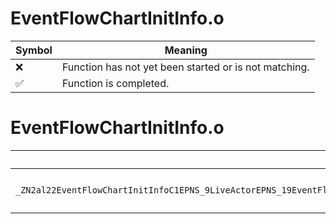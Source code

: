 # EventFlowChartInitInfo.o
| Symbol | Meaning 
| ------------- | ------------- 
| :x: | Function has not yet been started or is not matching. 
| :white_check_mark: | Function is completed. 


# EventFlowChartInitInfo.o
| Symbol (Mangled) | Symbol (Demangled) | Decompiled? |
| ------------- |  ------------- | ------------- |
| `_ZN2al22EventFlowChartInitInfoC1EPNS_9LiveActorEPNS_19EventFlowDataHolderERKNS_13ActorInitInfoEPKcS9_S9_RKNS_20EventFlowNodeFactoryEPNS_17SceneEventFlowMsgES9_` | `al::EventFlowChartInitInfo::EventFlowChartInitInfo(al::LiveActor *,al::EventFlowDataHolder *,al::ActorInitInfo const&,char const*,char const*,char const*,al::EventFlowNodeFactory const&,al::SceneEventFlowMsg *,char const*)` | :x: |
